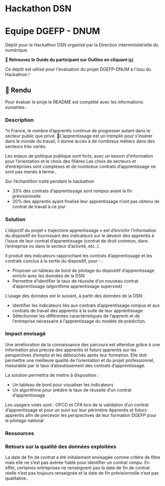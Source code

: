 # Hackathon DSN 
# Equipe DGEFP - DNUM 

Dépôt pour le Hackathon DSN organisé par la Direction interministérielle du numérique.

**📙 Retrouvez le Guide du participant sur Outline en cliquant [ici](https://documentation.beta.numerique.gouv.fr/doc/guide-hackathon-dsn-Vvxa7bq3O0)**


Ce dépôt est utilisé pour l'évaluation du  projet DGEFP-DNUM à l'issu du Hackathon ! 


## 🌸 Rendu

Pour évaluer le  proje le README est complété avec les informations suivantes : 

### Description

*n France, le nombre d’apprentis continue de progresser autant dans le secteur public que privé. L’apprentissage est un tremplin pour s’insérer dans le monde du travail, il donne accès à de nombreux métiers dans des secteurs très variés.

Les enjeux de politique publique sont forts, avec un besoin d’information pour l’orientation et le choix des filières Les choix de secteurs et d’entreprises sont complexes et de nombreux contrats d’apprentissage ne sont pas menés à terme.. 

Sur l’échantillon traité pendant le hackathon 
- 33% des contrats d’apprentissage sont rompus avant la fin prévisionnelle
-  20% des apprentis ayant finalisé leur apprentissage n’ont pas obtenu de contrat de travail à ce jour


### Solution

L’objectif du projet « trajectoire apprentissage » est d’enrichir l’information du dispositif en fournissant des indicateurs sur le devenir des apprentis à l’issue de leur contrat d’apprentissage (contrat de droit commun, dans l’entreprise ou dans le secteur d’activité, etc..). 

Il produit des indicateurs rapprochant  les contrats d’apprentissage et les contrats conclus à la sortie du dispositif, pour : :  
- Proposer un tableau de bord de pilotage du dispositif d’apprentissage enrichi avec les données de la DSN
- Permettre d’identifier le taux de réussite d’un nouveau contrat d’apprentissage (algorithme apprentissage supervisé)

L’usage des données est le suivant, à partir des données de la DSN :
- Identifier les indicateurs liés aux contrats d’apprentissage rompus et aux contrats de travail des apprentis à la suite de leur apprentissage
- Sélectionner les différentes caractéristiques de l’apprenti et de l’entreprise nécessaire à l’apprentissage du modèle de prédiction.


### Impact envisagé

Une amélioration de la connaissance des parcours est attendue grâce à une information plus précise des apprentis et futurs apprentis sur les perspectives d’emploi et les débouchés après leur formation. Elle doit permettre une meilleure qualité de l’orientation et du projet professionnel, mesurable par le taux d’aboutissement des contrats d’apprentissage. 

La solution permettra de mettre à disposition : 
- Un tableau de bord pour visualiser les indicateurs
- Un algorithme pour prédire le taux de réussite d’un contrat d’apprentissage

Les usagers visés sont : 
OPCO et CFA lors de la validation d’un contrat d’apprentissage et pour un suivi sur leur périmètre
Apprentis et futurs apprentis afin de percevoir les perspectives de leur formation
DGEFP pour le pilotage national


### Ressources


### Retours sur la qualité des données exploitées

La date de fin de contrat a été initialement envisagée comme critère de filtre mais elle ne s’est pas avérée fiable pour identifier un contrat rompu. En effet, certaines entreprises ne renseignent pas la date de fin de contrat réelle n’est pas toujours renseignée et la date de fin prévisionnelle n’est pas qualitative.. 

